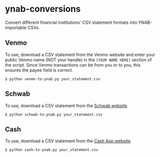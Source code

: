 # ynab-conversions
Convert different financial institutions' CSV statement formats into YNAB-importable CSVs.


## Venmo
To use, download a CSV statement from the Venmo website and enter your public Venmo name (NOT your handle) in the `[YOUR NAME HERE]` section of the script.
Since Venmo transactions can be from you or to you, this ensures the payee field is correct.
```
$ python venmo-to-ynab.py your_statement.csv
```

## Schwab
To use, download a CSV statement from the [Schwab website](https://www.schwab.com/).
```
$ python schwab-to-ynab.py your_statement.csv
```

## Cash
To use, download a CSV statement from the [Cash App website](https://cash.app/).
```
$ python cash-to-ynab.py your_statement.csv
```